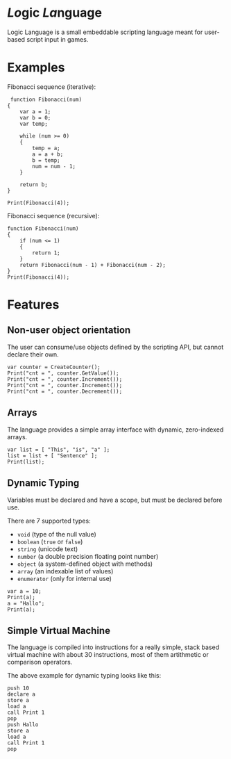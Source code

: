 # *Lo*gic *La*nguage
Logic Language is a small embeddable scripting language meant for user-based script input in games.

# Examples

Fibonacci sequence (iterative):
```
 function Fibonacci(num)
{
    var a = 1;
    var b = 0;
    var temp;

    while (num >= 0)
    {
        temp = a;
        a = a + b;
        b = temp;
        num = num - 1;
    }

    return b;
}

Print(Fibonacci(4));
```

Fibonacci sequence (recursive):
```
function Fibonacci(num)
{
    if (num <= 1)
    {
        return 1;
    }
    return Fibonacci(num - 1) + Fibonacci(num - 2);
}
Print(Fibonacci(4));
```

# Features

## Non-user object orientation
The user can consume/use objects defined by the scripting API, but cannot declare their own.

```
var counter = CreateCounter();
Print("cnt = ", counter.GetValue());
Print("cnt = ", counter.Increment());
Print("cnt = ", counter.Increment());
Print("cnt = ", counter.Decrement()); 
```

## Arrays
The language provides a simple array interface with dynamic, zero-indexed arrays.

```
var list = [ "This", "is", "a" ];
list = list + [ "Sentence" ];
Print(list);
```

## Dynamic Typing
Variables must be declared and have a scope, but must be declared before use.

There are 7 supported types:
- `void` (type of the null value)
- `boolean` (`true` or `false`)
- `string` (unicode text)
- `number` (a double precision floating point number)
- `object` (a system-defined object with methods)
- `array` (an indexable list of values)
- `enumerator` (only for internal use)

```
var a = 10;
Print(a);
a = "Hallo";
Print(a);
```

## Simple Virtual Machine
The language is compiled into instructions for a really simple, stack based virtual machine with about 30 instructions, most of them artithmetic or comparison operators.

The above example for dynamic typing looks like this:
```
push 10
declare a
store a
load a
call Print 1
pop
push Hallo
store a
load a
call Print 1
pop
```

